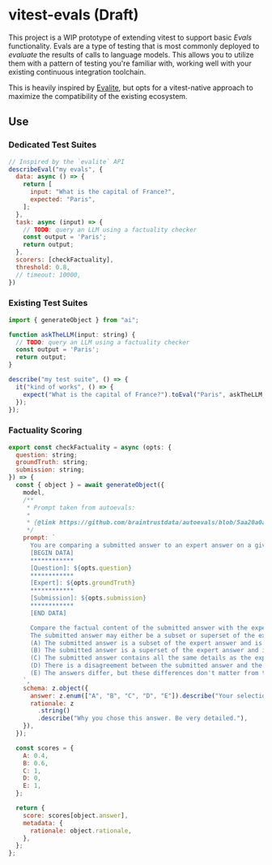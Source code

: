 # vitest-evals (Draft)

This project is a WIP prototype of extending vitest to support basic _Evals_ functionality. Evals are a type of testing that is most commonly deployed to _evaluate_ the results of calls to language models. This allows you to utilize them with a pattern of testing you're familiar with, working well with your existing continuous integration toolchain.

This is heavily inspired by [Evalite](https://www.evalite.dev/), but opts for a vitest-native approach to maximize the compatibility of the existing ecosystem.

## Use

### Dedicated Test Suites

```javascript
// Inspired by the `evalite` API
describeEval("my evals", {
  data: async () => {
    return [
      input: "What is the capital of France?",
      expected: "Paris",
    ];
  },
  task: async (input) => {
    // TODO: query an LLM using a factuality checker
    const output = 'Paris';
    return output;
  },
  scorers: [checkFactuality],
  threshold: 0.8,
  // timeout: 10000,
})
```

### Existing Test Suites

```javascript
import { generateObject } from "ai";

function askTheLLM(input: string) {
  // TODO: query an LLM using a factuality checker
  const output = 'Paris';
  return output;
}

describe("my test suite", () => {
  it("kind of works", () => {
    expect("What is the capital of France?").toEval("Paris", askTheLLM, checkFactuality, 0.8)
  });
});
```

### Factuality Scoring

```javascript
export const checkFactuality = async (opts: {
  question: string;
  groundTruth: string;
  submission: string;
}) => {
  const { object } = await generateObject({
    model,
    /**
     * Prompt taken from autoevals:
     *
     * {@link https://github.com/braintrustdata/autoevals/blob/5aa20a0a9eb8fc9e07e9e5722ebf71c68d082f32/templates/factuality.yaml}
     */
    prompt: `
      You are comparing a submitted answer to an expert answer on a given question. Here is the data:
      [BEGIN DATA]
      ************
      [Question]: ${opts.question}
      ************
      [Expert]: ${opts.groundTruth}
      ************
      [Submission]: ${opts.submission}
      ************
      [END DATA]

      Compare the factual content of the submitted answer with the expert answer. Ignore any differences in style, grammar, or punctuation.
      The submitted answer may either be a subset or superset of the expert answer, or it may conflict with it. Determine which case applies. Answer the question by selecting one of the following options:
      (A) The submitted answer is a subset of the expert answer and is fully consistent with it.
      (B) The submitted answer is a superset of the expert answer and is fully consistent with it.
      (C) The submitted answer contains all the same details as the expert answer.
      (D) There is a disagreement between the submitted answer and the expert answer.
      (E) The answers differ, but these differences don't matter from the perspective of factuality.
    `,
    schema: z.object({
      answer: z.enum(["A", "B", "C", "D", "E"]).describe("Your selection."),
      rationale: z
        .string()
        .describe("Why you chose this answer. Be very detailed."),
    }),
  });

  const scores = {
    A: 0.4,
    B: 0.6,
    C: 1,
    D: 0,
    E: 1,
  };

  return {
    score: scores[object.answer],
    metadata: {
      rationale: object.rationale,
    },
  };
};
```

